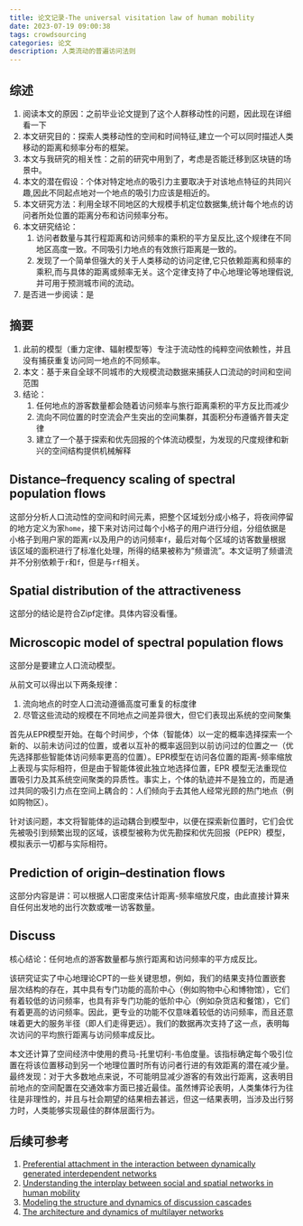 ```yaml
---
title: 论文记录-The universal visitation law of human mobility
date: 2023-07-19 09:00:38
tags: crowdsourcing
categories: 论文
description: 人类流动的普遍访问法则
---
```

## 综述
1. 阅读本文的原因：之前毕业论文提到了这个人群移动性的问题，因此现在详细看一下
2. 本文研究目的：探索人类移动性的空间和时间特征,建立一个可以同时描述人类移动的距离和频率分布的框架。
3. 本文与我研究的相关性：之前的研究中用到了，考虑是否能迁移到区块链的场景中。
4. 本文的潜在假设：个体对特定地点的吸引力主要取决于对该地点特征的共同兴趣,因此不同起点地对一个地点的吸引力应该是相近的。
5. 本文研究方法：利用全球不同地区的大规模手机定位数据集,统计每个地点的访问者所处位置的距离分布和访问频率分布。
6. 本文研究结论：
	1. 访问者数量与其行程距离和访问频率的乘积的平方呈反比,这个规律在不同地区高度一致。不同吸引力地点的有效旅行距离是一致的。
	2. 发现了一个简单但强大的关于人类移动的访问定律,它只依赖距离和频率的乘积,而与具体的距离或频率无关。这个定律支持了中心地理论等地理假说,并可用于预测城市间的流动。
7. 是否进一步阅读：是

## 摘要
1. 此前的模型（重力定律、辐射模型等）专注于流动性的纯粹空间依赖性，并且没有捕获重复访问同一地点的不同频率。
2. 本文：基于来自全球不同城市的大规模流动数据来捕获人口流动的时间和空间范围
3. 结论：
	1. 任何地点的游客数量都会随着访问频率与旅行距离乘积的平方反比而减少
	2. 流向不同位置的时空流会产生突出的空间集群，其面积分布遵循齐普夫定律
	3. 建立了一个基于探索和优先回报的个体流动模型，为发现的尺度规律和新兴的空间结构提供机械解释

## Distance–frequency scaling of spectral population flows
这部分分析人口流动性的空间和时间元素，把整个区域划分成小格子，将夜间停留的地方定义为家`home`，接下来对访问过每个小格子的用户进行分组，分组依据是小格子到用户家的距离`r`以及用户的访问频率`f`，最后对每个区域的访客数量根据该区域的面积进行了标准化处理，所得的结果被称为“频谱流”。本文证明了频谱流并不分别依赖于`r`和`f`，但是与`rf`相关。

## Spatial distribution of the attractiveness
这部分的结论是符合Zipf定律。具体内容没看懂。

## Microscopic model of spectral population flows
这部分是要建立人口流动模型。

从前文可以得出以下两条规律：
1. 流向地点的时空人口流动遵循高度可重复的标度律
2. 尽管这些流动的规模在不同地点之间差异很大，但它们表现出系统的空间聚集

首先从EPR模型开始。在每个时间步，个体（智能体）以一定的概率选择探索一个新的、以前未访问过的位置，或者以互补的概率返回到以前访问过的位置之一（优先选择那些智能体访问频率更高的位置）。EPR模型在访问各位置的距离-频率缩放上表现与实际相符，但是由于智能体彼此独立地选择位置，EPR 模型无法重现位置吸引力及其系统空间聚类的异质性。事实上，个体的轨迹并不是独立的，而是通过共同的吸引力点在空间上耦合的：人们倾向于去其他人经常光顾的热门地点（例如购物区）。

针对该问题，本文将智能体的运动耦合到模型中，以便在探索新位置时，它们会优先被吸引到频繁出现的区域，该模型被称为优先勘探和优先回报（PEPR）模型，模拟表示一切都与实际相符。

## Prediction of origin–destination flows
这部分内容是讲：可以根据人口密度来估计距离-频率缩放尺度，由此直接计算来自任何出发地的出行次数或唯一访客数量。

## Discuss
核心结论：任何地点的游客数量都与旅行距离和访问频率的平方成反比。

该研究证实了中心地理论CPT的一些关键思想，例如，我们的结果支持位置嵌套层次结构的存在，其中具有专门功能的高阶中心（例如购物中心和博物馆），它们有着较低的访问频率，也具有非专门功能的低阶中心（例如杂货店和餐馆），它们有着更高的访问频率。因此，更专业的功能不仅意味着较低的访问频率，而且还意味着更大的服务半径（即人们走得更远）。我们的数据再次支持了这一点，表明每次访问的平均旅行距离与访问频率成反比。

本文还计算了空间经济中使用的费马-托里切利-韦伯度量。该指标确定每个吸引位置在将该位置移动到另一个地理位置时所有访问者行进的有效距离的潜在减少量。最终发现：对于大多数地点来说，不可能明显减少游客的有效出行距离，这表明目前地点的空间配置在交通效率方面已接近最佳。虽然博弈论表明，人类集体行为往往是非理性的，并且与社会期望的结果相去甚远，但这一结果表明，当涉及出行努力时，人类能够实现最佳的群体层面行为。

## 后续可参考
1. [Preferential attachment in the interaction between dynamically generated interdependent networks](https://arxiv.org/abs/1209.2817)
2. [Understanding the interplay between social and spatial networks in human mobility](https://arxiv.org/abs/1801.03962)
3. [Modeling the structure and dynamics of discussion cascades](https://arxiv.org/pdf/1011.0673.pdf)
4. [The architecture and dynamics of multilayer networks](https://www.sciencedirect.com/science/article/pii/S0370157314002105)